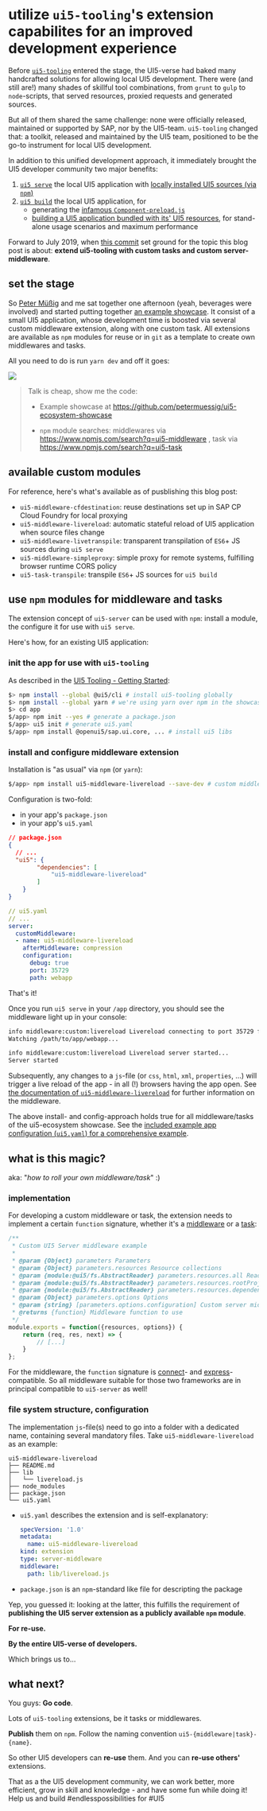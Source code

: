 # utilize `ui5-tooling`'s extension capabilites for an improved development experience

Before [`ui5-tooling`](https://github.com/SAP/ui5-tooling) entered the stage, the UI5-verse had baked many handcrafted solutions for allowing local UI5 development. There were (and still are!) many shades of skillful tool combinations, from `grunt` to `gulp` to `node`-scripts, that served resources, proxied requests and generated sources. 

But all of them shared the same challenge: none were officially released, maintained or supported by SAP, nor by the UI5-team. `ui5-tooling` changed that: a toolkit, released and maintained by the UI5 team, positioned to be the go-to instrument for local UI5 development.

In addition to this unified development approach, it immediately brought the UI5 developer community two major benefits: 

1. [`ui5 serve`](https://github.com/SAP/ui5-server) the local UI5 application with [locally installed UI5 sources (via `npm`)](https://sap.github.io/ui5-tooling/pages/GettingStarted/#setup)
2. [`ui5 build`](https://github.com/SAP/ui5-builder) the local UI5 application, for
   - generating the [infamous `Component-preload.js`](https://sap.github.io/ui5-tooling/api/module-@ui5_builder.tasks.html#.generateComponentPreload)
   - [building a UI5 application bundled with its' UI5 resources](https://sap.github.io/ui5-tooling/api/module-@ui5_builder.tasks.html#.generateStandaloneAppBundle), for stand-alone usage scenarios and maximum performance

Forward to July 2019, when [this commit](https://github.com/SAP/ui5-server/commit/037b3bc001b86061c807e78584e69c53e89d8b96) set ground for the topic this blog post is about: **extend ui5-tooling with custom tasks and custom server-middleware**.

## set the stage

So [Peter Müßig](https://people.sap.com/peter.muessig) and me sat together one afternoon (yeah, beverages were involved) and started putting together [an example showcase](https://github.com/petermuessig/ui5-ecosystem-showcase). It consist of a small UI5 application, whose development time is boosted via several custom middleware extension, along with one custom task. All extensions are available as `npm` modules for reuse or in `git` as a template to create own middlewares and tasks.

All you need to do is run `yarn dev` and off it goes:

![](yarn-dev.png)

> Talk is cheap, show me the code:
>
> - Example showcase at https://github.com/petermuessig/ui5-ecosystem-showcase
>
> - `npm` module searches:
>   middlewares via https://www.npmjs.com/search?q=ui5-middleware ,
>   task via https://www.npmjs.com/search?q=ui5-task

## available custom modules

For reference, here's what's available as of pusblishing this blog post:

- `ui5-middleware-cfdestination`: reuse destinations set up in SAP CP Cloud Foundry for local proxying
- `ui5-middleware-livereload`: automatic stateful reload of UI5 application when source files change
- `ui5-middleware-livetranspile`: transparent transpilation of `ES6`+ JS sources during `ui5 serve`
- `ui5-middleware-simpleproxy`: simple proxy for remote systems, fulfilling browser runtime CORS policy
- `ui5-task-transpile`: transpile `ES6`+ JS sources for `ui5 build`

## use `npm` modules for middleware and tasks

The extension concept of `ui5-server` can be used with `npm`: install a module, the configure it for use with `ui5 serve`.

Here's how, for an existing UI5 application:

### init the app for use with `ui5-tooling`

As described in the [UI5 Tooling - Getting Started](https://sap.github.io/ui5-tooling/pages/GettingStarted/):

```bash
$> npm install --global @ui5/cli # install ui5-tooling globally
$> npm install --global yarn # we're using yarn over npm in the showcase
$> cd app
$/app> npm init --yes # generate a package.json
$/app> ui5 init # generate ui5.yaml
$/app> npm install @openui5/sap.ui.core, ... # install ui5 libs
```

### install and configure middleware extension

Installation is "as usual" via `npm` (or `yarn`):

```bash
$/app> npm install ui5-middleware-livereload --save-dev # custom middleware extension, yay!
```

Configuration is two-fold:

- in your app's `package.json`
- in your app's `ui5.yaml`

```json
// package.json
{
  // ...
  "ui5": {
        "dependencies": [
            "ui5-middleware-livereload"
        ]
    }
}
```

```yaml
// ui5.yaml
// ...
server:
  customMiddleware:
  - name: ui5-middleware-livereload
    afterMiddleware: compression
    configuration:
      debug: true
      port: 35729
      path: webapp
```

That's it!

Once you run `ui5 serve` in your `/app` directory, you should see the middleware light up in your console:

```bash
info middleware:custom:livereload Livereload connecting to port 35729 for path webapp
Watching /path/to/app/webapp...

info middleware:custom:livereload Livereload server started...
Server started
```

Subsequently, any changes to a `js`-file (or `css`, `html`, `xml`, `properties`, ...) will trigger a live reload of the app - in all (!) browsers having the app open. See [the documentation of `ui5-middleware-livereload`](https://github.com/petermuessig/ui5-ecosystem-showcase/blob/master/packages/ui5-middleware-livereload/README.md) for further information on the middleware.

The above install- and config-approach holds true for all middleware/tasks of the ui5-ecosystem showcase. See the [included example app configuration (`ui5.yaml`) for a comprehensive example](https://github.com/petermuessig/ui5-ecosystem-showcase/blob/master/packages/ui5-app/ui5.yaml).

## what is this magic?

aka: "*how to roll your own middleware/task*" :)

### implementation

For developing a custom middleware or task, the extension needs to implement a certain `function` signature, whether it's a [middleware](https://sap.github.io/ui5-tooling/pages/extensibility/CustomServerMiddleware/) or a [task](https://sap.github.io/ui5-tooling/pages/extensibility/CustomTasks/):

```javascript
/**
 * Custom UI5 Server middleware example
 *
 * @param {Object} parameters Parameters
 * @param {Object} parameters.resources Resource collections
 * @param {module:@ui5/fs.AbstractReader} parameters.resources.all Reader or Collection to read resources of the root project and its dependencies
 * @param {module:@ui5/fs.AbstractReader} parameters.resources.rootProject Reader or Collection to read resources of the project the server is started in
 * @param {module:@ui5/fs.AbstractReader} parameters.resources.dependencies Reader or Collection to read resources of the projects dependencies
 * @param {Object} parameters.options Options
 * @param {string} [parameters.options.configuration] Custom server middleware configuration if given in ui5.yaml
 * @returns {function} Middleware function to use
 */
module.exports = function({resources, options}) {
    return (req, res, next) => {
        // [...]
    }
};
```

For the middleware, the `function` signature is [connect](https://github.com/senchalabs/connect)- and [express](https://expressjs.com)-compatible. So all middleware suitable for those two frameworks are in principal compatible to `ui5-server` as well!

### file system structure, configuration

The implementation `js`-file(s) need to go into a folder with a dedicated name, containing several mandatory files. Take `ui5-middleware-livereload` as an example:

```
ui5-middleware-livereload
├── README.md
├── lib
│   └── livereload.js
├── node_modules
├── package.json
└── ui5.yaml
```

- `ui5.yaml` describes the extension and is self-explanatory:

  ```yaml
  specVersion: '1.0'
  metadata:
    name: ui5-middleware-livereload
  kind: extension
  type: server-middleware
  middleware:
    path: lib/livereload.js
  ```

- `package.json` is an `npm`-standard like file for descripting the package

Yep, you guessed it: looking at the latter, this fulfills the requirement of **publishing the UI5 server extension as a publicly available `npm` module**.

**For re-use.**

**By the entire UI5-verse of developers.**

Which brings us to...

## what next?

You guys: **Go code**.

Lots of `ui5-tooling` extensions, be it tasks or middlewares.

**Publish** them on `npm`. Follow the naming convention `ui5-{middleware|task}-{name}`.

So other UI5 developers can **re-use** them. And you can **re-use others'** extensions.

That as a the UI5 development community, we can work better, more efficient, grow in skill and knowledge - and have some fun while doing it! Help us and build #endlesspossibilities for #UI5
